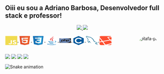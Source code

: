 ## Oiii eu sou a Adriano Barbosa, Desenvolvedor full stack e professor!
<div align="center">
  <a href="https://github.com/adrianobarbosa95">
  <img height="180em" src="https://github-readme-stats.vercel.app/api?username=adrianobarbosa95&show_icons=true&theme=dark&include_all_commits=true&count_private=true"/>
  <img height="180em" src="https://github-readme-stats.vercel.app/api/top-langs/?username=adrianobarbosa95&layout=compact&langs_count=7&theme=dark"/>
</div>
<div style="display: inline_block"><br>
  <img align="center" alt="Adriano-Js" height="30" width="40" src="https://raw.githubusercontent.com/devicons/devicon/master/icons/javascript/javascript-plain.svg">
  <img align="center" alt="Adriano-HTML" height="30" width="40" src="https://raw.githubusercontent.com/devicons/devicon/master/icons/html5/html5-original.svg">
  <img align="center" alt="Adriano-CSS" height="30" width="40" src="https://raw.githubusercontent.com/devicons/devicon/master/icons/css3/css3-original.svg">
  <img align="center" alt="Adriano-Java" height="30" width="40" src="https://raw.githubusercontent.com/devicons/devicon/master/icons/java/java-original.svg">
  <img align="center" alt="Adriano-PHP" height="30" width="40" src="https://raw.githubusercontent.com/devicons/devicon/master/icons/php/php-original.svg">
    <img align="center" alt="Adriano-C" height="30" width="40" src="https://raw.githubusercontent.com/devicons/devicon/master/icons/c/c-plain.svg">
    <img align="center" alt="Adriano-mysql" height="30" width="40" src="https://raw.githubusercontent.com/devicons/devicon/master/icons/mysql/mysql-plain.svg">
 <img align="center" alt="Adriano-laravel" height="30" width="40" src="https://raw.githubusercontent.com/devicons/devicon/master/icons/laravel/laravel-plain.svg">

  <img align="right" alt="Rafa-pic" height="150" style="border-radius:50px;" src="https://github.com/adrianobarbosa95.png">
</div>
  
  ##
 
<div> 



  <a href = "mailto:adrianobarbosa95@gmail.com"><img src="https://img.shields.io/badge/-Gmail-%23333?style=for-the-badge&logo=gmail&logoColor=white" target="_blank"></a>
  <a href="https://www.linkedin.com/in/adrianobarbosa95" target="_blank"><img src="https://img.shields.io/badge/-LinkedIn-%230077B5?style=for-the-badge&logo=linkedin&logoColor=white" target="_blank"></a> 
  <a href="https://instagram.com/adrianobarbosa95" target="_blank"><img src="https://img.shields.io/badge/-Instagram-%23E4405F?style=for-the-badge&logo=instagram&logoColor=white" target="_blank"></a> 
  <a href="https://twitter.com/adrianob95" target="_blank"><img src="https://img.shields.io/badge/Twitter-%231DA1F2?style=for-the-badge&logo=twitter&logoColor=white&url=https%3A%2F%2Ftwitter.com%2Fadrianob95" target="_blank"></a>
 
  ![Snake animation](https://github.com/adrianobarbosa95/adrianobarbosa95/blob/output/github-contribution-grid-snake.svg)
 
</div>
